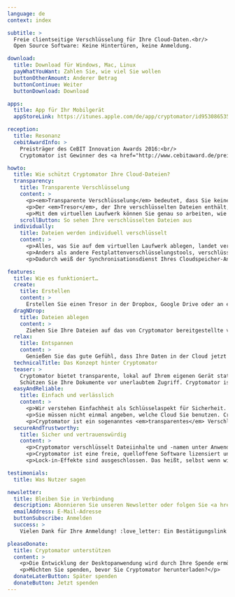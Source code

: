 ```yaml
---
language: de
context: index

subtitle: >
  Freie clientseitige Verschlüsselung für Ihre Cloud-Daten.<br/>
  Open Source Software: Keine Hintertüren, keine Anmeldung.

download:
  title: Download für Windows, Mac, Linux
  payWhatYouWant: Zahlen Sie, wie viel Sie wollen
  buttonOtherAmount: Anderer Betrag
  buttonContinue: Weiter
  buttonDownload: Download

apps:
  title: App für Ihr Mobilgerät
  appStoreLink: https://itunes.apple.com/de/app/cryptomator/id953086535

reception:
  title: Resonanz
  cebitAwardInfo: >
    Preisträger des CeBIT Innovation Awards 2016:<br/>
    Cryptomator ist Gewinner des <a href="http://www.cebitaward.de/preistraeger/finalisten-2016/cryptomator.html" target="_blank">Sonderpreises for Usable Security and Privacy</a>.

howto:
  title: Wie schützt Cryptomator Ihre Cloud-Dateien?
  transparency:
    title: Transparente Verschlüsselung
    content: >
      <p><em>Transparente Verschlüsselung</em> bedeutet, dass Sie keinen Unterschied im Umgang mit Ihren Dateien bemerken werden.</p>
      <p>Der <em>Tresor</em>, der Ihre verschlüsselten Dateien enthält, liegt in Ihrem Cloud-Ordner. Cryptomator stellt ein virtuelles Laufwerk bereit, über welches Sie auf Ihre Dateien wie gewohnt zugreifen können.</p>
      <p>Mit dem virtuellen Laufwerk können Sie genau so arbeiten, wie Sie einen normalen USB-Stick verwenden.</p>
    scrollButton: So sehen Ihre verschlüsselten Dateien aus
  individually:
    title: Dateien werden individuell verschlüsselt
    content: >
      <p>Alles, was Sie auf dem virtuellen Laufwerk ablegen, landet verschlüsselt in Ihrem Tresor.</p>
      <p>Anders als andere Festplattenverschlüsselungstools, verschlüsselt Cryptomator jede Datei einzeln. Wenn Sie also z.B. nur eine kleine Textdatei bearbeiten, verändert sich auch nur die entsprechende verschlüsselte Datei.</p>
      <p>Dadurch weiß der Synchronisationsdienst Ihres Cloudspeicher-Anbieters genau, was hochgeladen werden muss und was nicht. Damit wird der Datenverkehr (Traffic) minimiert.</p>

features:
  title: Wie es funktioniert…
  create:
    title: Erstellen
    content: >
      Erstellen Sie einen Tresor in der Dropbox, Google Drive oder an einem beliebigen anderen Ort. Geben Sie dem Tresor ein Passwort – und schon kann es losgehen.
  dragNDrop:
    title: Dateien ablegen
    content: >
      Ziehen Sie Ihre Dateien auf das von Cryptomator bereitgestellte virtuelle Laufwerk oder speichern Sie Dokumente dort direkt.
  relax:
    title: Entspannen
    content: >
      Genießen Sie das gute Gefühl, dass Ihre Daten in der Cloud jetzt sicher sind. Cryptomator verschlüsselt Ihre Dateien noch vor der Übertragung, so dass keine unverschlüsselten Daten in der Cloud landen.
  technicalTitle: Das Konzept hinter Cryptomator
  teaser: >
    Cryptomator bietet transparente, lokal auf Ihrem eigenen Gerät stattfindende Verschlüsselung für Ihre Cloud.
    Schützen Sie Ihre Dokumente vor unerlaubtem Zugriff. Cryptomator ist eine freie, quelloffene Software, so dass Sie sicher vor Hintertüren sind.
  easyAndReliable:
    title: Einfach und verlässlich
    content: >
      <p>Wir verstehen Einfachheit als Schlüsselaspekt für Sicherheit. Mit Cryptomator brauchen Sie sich nicht mit Accounts, Schlüsselverwaltung, Zugriffsrechten oder Verschlüsselungseinstellungen herumschlagen. Suchen Sie sich einfach ein Passwort aus und das war's schon.</p>
      <p>Sie müssen nicht einmal angeben, welche Cloud Sie benutzen. Cryptomator verschlüsselt unabhängig vom gewählten Speicherort. Das macht die Anwendung so einfach, was wir als riesigen Gewinn für die Verlässlichkeit empfinden. Komplexität zerstört Sicherheit.</p>
      <p>Cryptomator ist ein sogenanntes <em>transparentes</em> Verschlüsselungswerkzeug. Das bedeutet, dass Sie keine neuen Arbeitsabläufe erlernen müssen. Arbeiten Sie mit Ihren Dateien so, wie sie es gewohnt sind.</p>
  secureAndTrustworthy:
    title: Sicher und vertrauenswürdig
    content: >
      <p>Cryptomator verschlüsselt Dateiinhalte und -namen unter Anwendung von <a href="https://de.wikipedia.org/wiki/Advanced_Encryption_Standard" target="_blank">AES</a>. Ihr Passwort wird durch <a href="https://de.wikipedia.org/wiki/Scrypt" target="_blank">scrypt</a> gegen Angriffe geschützt. Pfadstrukturen werden verschleiert.</p>
      <p>Cryptomator ist eine freie, quelloffene Software lizensiert unter der GPLv3. Dadurch kann jeder unseren Code einsehen. Es ist unmöglich für Dritte, Hintertüren einzubauen. Außerdem können wir Schwachstellen nicht verheimlichen. Und das Beste ist: Sie brauchen uns nicht vertrauen, weil Sie uns kontrollieren können!</p>
      <p>Lock-in-Effekte sind ausgeschlossen. Das heißt, selbst wenn wir entscheiden würden, die Entwicklung einzustellen, haben bereits Hunderte anderer Entwickler den Quellcode kopiert. Da Sie keinen Account benötigen, werden Sie also niemals vor verschlossenen Türen stehen.</p>

testimonials:
  title: Was Nutzer sagen

newsletter:
  title: Bleiben Sie in Verbindung
  description: Abonnieren Sie unseren Newsletter oder folgen Sie <a href="https://twitter.com/Cryptomator" target="_blank">@Cryptomator</a> auf Twitter.
  emailAddress: E-Mail-Adresse
  buttonSubscribe: Anmelden
  success: >
    Vielen Dank für Ihre Anmeldung! :love_letter: Ein Bestätigungslink wurde an Ihre E-Mail-Adresse zugeschickt.

pleaseDonate:
  title: Cryptomator unterstützen
  content: >
    <p>Die Entwicklung der Desktopanwendung wird durch Ihre Spende ermöglicht.</p>
    <p>Möchten Sie spenden, bevor Sie Cryptomator herunterladen?</p>
  donateLaterButton: Später spenden
  donateButton: Jetzt spenden
---
```

